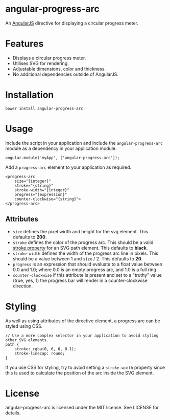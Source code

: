 angular-progress-arc
====================

An [AngularJS](https://angularjs.org/) directive for displaying a circular progress meter.

Features
========

- Displays a circular progress meter.
- Utilises SVG for rendering.
- Adjustable dimensions, color and thickness.
- No additional dependencies outside of AngularJS.

Installation
============

    bower install angular-progress-arc
    
Usage
=====

Include the script in your application and include the `angular-progress-arc` module as a dependency in your application module.

    angular.module('myApp', ['angular-progress-arc']);

Add a `progress-arc` element to your application as required.

    <progress-arc
        size="{integer}"
        stroke="{string}"
        stroke-width="{integer}"
        progress="{expression}"
        counter-clockwise="{string}">
    </progress-arc>

Attributes
----------

- `size` defines the pixel width and height for the svg element.  This defaults to __200__.
- `stroke` defines the color of the progress arc. This should be a valid [stroke property](https://developer.mozilla.org/en-US/docs/Web/SVG/Tutorial/Fills_and_Strokes#Stroke) for an SVG path element.  This defaults to __black__. 
- `stroke-width` defines the width of the progress arc line in pixels. This should be a value between 1 and `size` / 2. This defaults to __20__.
- `progress` is an expression that should evaluate to a float value between 0.0 and 1.0; where 0.0 is an empty progress arc, and 1.0 is a full ring.
- `counter-clockwise` if this attribute is present and set to a "truthy" value (true, yes, 1) the progress bar will render in a counter-clockwise direction. 

Styling
=======

As well as using attributes of the directive element, a progress arc can be styled using CSS.

    // Use a more complex selector in your application to avoid styling other SVG elements.
    path {
        stroke: rgba(0, 0, 0, 0.1);
        stroke-linecap: round;
    }

If you use CSS for styling, try to avoid setting a `stroke-width` property since this is used to calculate the position of the arc inside the SVG element.

License
=======

angular-progress-arc is licensed under the MIT license. See LICENSE for details.
